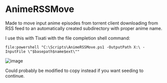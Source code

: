 # AnimeRSSMove
Made to move input anime episodes from torrent client downloading from RSS feed to an automatically created subdirectory with proper anime name.

I use this with Tixati with the file completion shell command:

```
file:powershell "C:\Scripts\AnimeRSSMove.ps1 -OutputPath X:\ -InputFile \"$basepath$name$ext\""
```

![image](https://user-images.githubusercontent.com/469830/198966587-96007574-ebfb-457b-8fb4-42a91879e173.png)

Could probably be modified to copy instead if you want seeding to continue.
